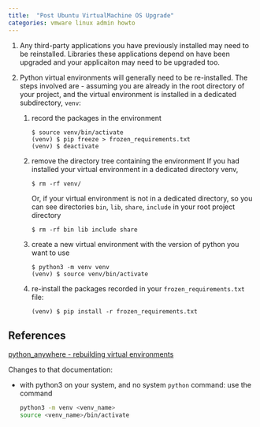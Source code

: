 ```yaml
---
title:  "Post Ubuntu VirtualMachine OS Upgrade"
categories: vmware linux admin howto
---
```


1. Any third-party applications you have previously installed may need to be reinstalled.  Libraries these applications depend on have been upgraded and your applicaiton may need to be upgraded too.

2.  Python virtual environments will generally need to be re-installed.  The steps involved are - assuming you are already in the root directory of your project, and the virtual environment is installed in a dedicated subdirectory, `venv`:

    1.  record the packages in the environment 

        ```console
        $ source venv/bin/activate
        (venv) $ pip freeze > frozen_requirements.txt
        (venv) $ deactivate
        ```

    2.  remove the directory tree containing the environment
    If you had installed your virtual environment in a dedicated directory venv,

        ```console
        $ rm -rf venv/
        ```

        Or, if your virtual environment is not in a dedicated directory, so
        you can see directories `bin`, `lib`, `share`, `include` in your root project directory

        ```console
        $ rm -rf bin lib include share
        ```

    3.  create a new virtual environment with the version of python you want to use
    

        ```console 
        $ python3 -m venv venv
        (venv) $ source venv/bin/activate
        ```


    4.  re-install the packages recorded in your `frozen_requirements.txt` file:


        ```console 
        (venv) $ pip install -r frozen_requirements.txt
        ```


## References

[python_anywhere - rebuilding virtual environments](https://help.pythonanywhere.com/pages/RebuildingVirtualenvs)

Changes to that documentation:
*   with python3 on your system, and no system `python` command:
    use the command

    ```bash
    python3 -m venv <venv_name>
    source <venv_name>/bin/activate
    ```
